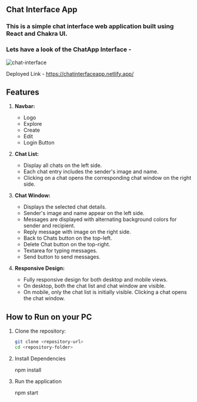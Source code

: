 ## Chat Interface App

### This is a simple chat interface web application built using React and Chakra UI.

### Lets have a look of the ChatApp Interface - 

![chat-interface](https://github.com/shubhamsinha21/chatApp-interface/assets/84564814/45a23249-9c6c-464a-8620-5b96ba53f517)

Deployed Link - https://chatinterfaceapp.netlify.app/

## Features

1. **Navbar:**
   - Logo
   - Explore
   - Create
   - Edit
   - Login Button

2. **Chat List:**
   - Display all chats on the left side.
   - Each chat entry includes the sender's image and name.
   - Clicking on a chat opens the corresponding chat window on the right side.

3. **Chat Window:**
   - Displays the selected chat details.
   - Sender's image and name appear on the left side.
   - Messages are displayed with alternating background colors for sender and recipient.
   - Reply message with image on the right side.
   - Back to Chats button on the top-left.
   - Delete Chat button on the top-right.
   - Textarea for typing messages.
   - Send button to send messages.

4. **Responsive Design:**
   - Fully responsive design for both desktop and mobile views.
   - On desktop, both the chat list and chat window are visible.
   - On mobile, only the chat list is initially visible. Clicking a chat opens the chat window.

## How to Run on your PC

1. Clone the repository:

   ```bash
   git clone <repository-url>
   cd <repository-folder>

2. Install Dependencies
   
   npm install

4. Run the application
   
   npm start





